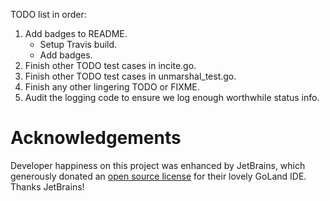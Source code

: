 TODO list in order:

1. Add badges to README.
   - Setup Travis build.
   - Add badges.
2. Finish other TODO test cases in incite.go.
3. Finish other TODO test cases in unmarshal_test.go.
4. Finish any other lingering TODO or FIXME.
5. Audit the logging code to ensure we log enough worthwhile status info.



Acknowledgements
================

Developer happiness on this project was enhanced by JetBrains, which
generously donated an [open source license](https://www.jetbrains.com/opensource/)
for their lovely GoLand IDE. Thanks JetBrains!
